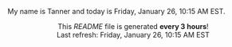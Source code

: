 My name is Tanner and today is Friday, January 26, 10:15 AM EST.

<p align="center">This <i>README</i> file is generated <b>every 3 hours</b>!</br>Last refresh: Friday, January 26, 10:15 AM EST<br /></p>
